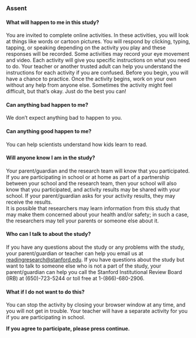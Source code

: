 ### **Assent**

#### **What will happen to me in this study?**

You are invited to complete online activities. In these activities, you will look at things like words or cartoon pictures. You will respond by clicking, typing, tapping, or speaking depending on the activity you play and these responses will be recorded. Some activities may record your eye movement and video. Each activity will give you specific instructions on what you need to do. Your teacher or another trusted adult can help you understand the instructions for each activity if you are confused. Before you begin, you will have a chance to practice. Once the activity begins, work on your own without any help from anyone else. Sometimes the activity might feel difficult, but that’s okay. Just do the best you can\!

#### **Can anything bad happen to me?**

We don’t expect anything bad to happen to you.

#### **Can anything good happen to me?**

You can help scientists understand how kids learn to read.

#### **Will anyone know I am in the study?**

Your parent/guardian and the research team will know that you participated. If you are participating in school or at home as part of a partnership between your school and the research team, then your school will also know that you participated, and activity results may be shared with your school. If your parent/guardian asks for your activity results, they may receive the results.   
It is possible that researchers may learn information from this study that may make them concerned about your health and/or safety; in such a case, the researchers may tell your parents or someone else about it.

#### **Who can I talk to about the study?**

If you have any questions about the study or any problems with the study, your parent/guardian or teacher can help you email us at readingresearch@stanford.edu. If you have questions about the study but want to talk to someone else who is not a part of the study, your parent/guardian can help you call the Stanford Institutional Review Board (IRB) at (650)-723-5244 or toll free at 1-(866)-680-2906.

#### **What if I do not want to do this?**

You can stop the activity by closing your browser window at any time, and you will not get in trouble. Your teacher will have a separate activity for you if you are participating in school.

**If you agree to participate, please press continue.**